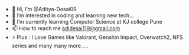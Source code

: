 - 👋 Hi, I’m @Aditya-Desai09
- 👀 I’m interested in coding and learning new tech...
- 🌱 I’m currently learning Computer Science at KJ college Pune
- 📫 How to reach me adidesai119@gmail.com
- ⚡ Plus : I Love Games like Valorant, Genshin Impact, Overwatch2, NFS series and many many more.....
